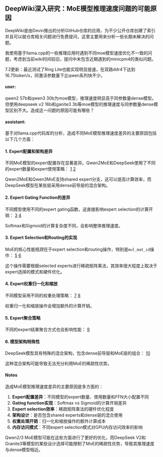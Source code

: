 ## DeepWiki深入研究：MoE模型推理速度问题的可能原因

DeepWiki是由Devin推出的分析GitHub仓库的应用，为不少公开仓库创建了索引并且可以就仓库相关问题进行免费提问，这里主要用来分析一些长期未解决的问题。

我使用基于llama.cpp的一些推理应用时遇到不同moe模型速度优化不一致的问题，考虑到当前wiki时间较旧，提问中未包含近期遇到的minicpm4的类似问题。

7.2更新：最近测试了Ring Lite也能实现明显提速，在双路ddr4下达到16.75token/s，同激活参数量下比qwen系列快不少。

#### user:

qwen2 57b和qwen3 30b为moe模型，推理速度明显高于同参数量dense模型。但使用deepseek v2 16b和ganite3 3b等moe模型的推理速度与同参数量dense模型区别不大。造成这一问题的原因可能有哪些？

#### assistant:

基于对llama.cpp代码库的分析，造成不同MoE模型推理速度差异的主要原因包括以下几个方面：

#### 1. Expert配置和架构差异

不同MoE模型的expert配置存在显著差异。Qwen2MoE和DeepSeek使用了不同的expert数量和expert使用策略： [1](#0-0) [2](#0-1) 

Qwen2MoE和Qwen3MoE支持shared expert分支，这可以提高计算效率，而DeepSeek模型在某些层采用dense前导层的混合架构。

#### 2. Expert Gating Function的差异

不同模型使用不同的expert gating函数，这直接影响expert selection的计算开销： [3](#0-2) [4](#0-3) 

Softmax和Sigmoid的计算复杂度不同，会影响整体推理速度。

#### 3. Expert Selection和Routing的实现

MoE的核心性能瓶颈在于expert selection和routing操作，特别是`mul_mat_id`操作： [5](#0-4) [6](#0-5) 

这个操作需要根据selected experts进行稀疏矩阵乘法，其效率很大程度上取决于expert选择的模式和硬件优化。

#### 4. Expert权重归一化和缩放

不同模型采用不同的权重处理策略： [7](#0-6) [8](#0-7) 

权重归一化和缩放操作会增加额外的计算开销。

#### 5. Expert聚合策略

不同的expert结果聚合方式也会影响性能： [9](#0-8) 

#### 6. 模型架构特殊性

DeepSeek模型具有特殊的混合架构，包含dense前导层和MoE层的组合： [10](#0-9) 

这种混合架构可能导致无法充分利用MoE的稀疏性优势。

#### Notes

造成MoE模型推理速度差异的主要原因是多方面的：

1. **Expert配置差异**：不同模型的expert数量、使用数量和FFN大小配置不同
2. **Gating function实现**：Softmax vs Sigmoid的计算开销差异
3. **Expert selection效率**：稀疏矩阵乘法的硬件优化程度
4. **架构设计**：是否包含shared experts和dense层的混合使用
5. **权重处理开销**：归一化和缩放操作的额外计算成本
6. **内存访问模式**：不同expert selection模式对GPU内存访问效率的影响

Qwen2/3 MoE模型可能在这些方面进行了更好的优化，而DeepSeek V2和Granite3等模型的某些设计选择可能限制了MoE的稀疏性优势，导致其推理速度与dense模型相近。
